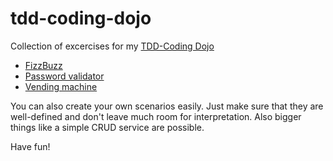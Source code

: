 # tdd-coding-dojo
Collection of excercises for my [TDD-Coding Dojo](https://gaddings.io/coding-dojo-for-tdd/)


* [FizzBuzz](Fizzbuzz.md)
* [Password validator](Password_validator.md)
* [Vending machine](Vending_machine.md)

You can also create your own scenarios easily. Just make sure that they are well-defined and don't leave much room for interpretation.
Also bigger things like a simple CRUD service are possible.

Have fun!
